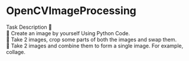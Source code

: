 # OpenCVImageProcessing

Task Description 📄  
📌 Create an image by yourself Using Python Code.  
📌 Take 2 images, crop some parts of both the images and swap them.  
📌 Take 2 images and combine them to form a single image. For example, collage.

